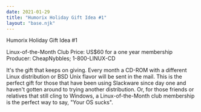 ```yaml
---
date: 2021-01-29
title: "Humorix Holiday Gift Idea #1"
layout: "base.njk"
---
```


Humorix Holiday Gift Idea #1

Linux-of-the-Month Club
Price: US$60 for a one year membership
Producer: CheapNybbles; 1-800-LINUX-CD

It's the gift that keeps on giving.  Every month a CD-ROM with a different
Linux distribution or BSD Unix flavor will be sent in the mail.  This is the
perfect gift for those that have been using Slackware since day one and
haven't gotten around to trying another distribution.  Or, for those friends
or relatives that still cling to Windows, a Linux-of-the-Month club
membership is the perfect way to say, "Your OS sucks".


